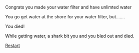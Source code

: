 Congrats you made your water filter and have unlimted water

You go get water at the shore for your water filter, but.......

You died!

While getting water, a shark bit you and you bled out and died.

[Restart](../situations/startgame.md)